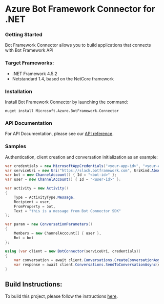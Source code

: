 # Azure Bot Framework Connector for .NET

### Getting Started

Bot Framework Connector allows you to build applications that connects with Bot Framework API

### Target Frameworks:

* .NET Framework 4.5.2
* Netstandard 1.4, based on the NetCore framework

### Installation

Install Bot Framework Connector by launching the command:
    
    nuget install Microsoft.Azure.BotFramework.Connector

### API Documentation
 For API Documentation, please see our [API reference](https://docs.microsoft.com/en-us/Bot-Framework/rest-api/bot-framework-rest-connector-api-reference).

### Samples

Authentication, client creation and conversation initialization as an example:

````C#
var credentials = new MicrosoftAppCredentials("<your-app-id>", "<your-app-password>");
var serviceUri = new Uri("https://slack.botframework.com", UriKind.Absolute);
var bot = new ChannelAccount() { Id = "<bot-id>" };
var user = new ChannelAccount() { Id = "<user-id>" };

var activity = new Activity()
{
    Type = ActivityType.Message,
    Recipient = user,
    FromProperty = bot,
    Text = "this is a message from Bot Connector SDK"
};

var param = new ConversationParameters()
{
    Members = new ChannelAccount[] { user },
    Bot = bot
};

using (var client = new BotConnector(serviceUri, credentials))
{
    var conversation = await client.Conversations.CreateConversationAsync(param);
    var response = await client.Conversations.SendToConversationAsync(conversation.Id, activity);
}
````

## Build Instructions:

To build this project, please follow the instructions [here](https://github.com/Azure/azure-sdk-for-net/blob/psSdkJson6/README.md).
